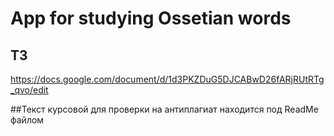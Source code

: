 # App for studying Ossetian words
## ТЗ
https://docs.google.com/document/d/1d3PKZDuG5DJCABwD26fARjRUtRTg_qvo/edit

##Текст курсовой для проверки на антиплагиат находится под ReadMe файлом
